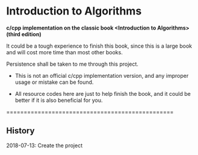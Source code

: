 # Introduction to Algorithms

**c/cpp implementation on the classic book \<Introduction to Algorithms\> (third edition)**

It could be a tough experience to finish this book, since this is a large book and will cost more time than most other books.

Persistence shall be taken to me through this project.

- This is not an official c/cpp implementation version, and any improper usage or mistake can be found. 

- All resource codes here are just to help finish the book, and it could be better if it is also beneficial for you.

================================================

## History

2018-07-13: Create the project

